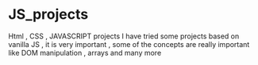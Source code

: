 # JS_projects
Html , CSS , JAVASCRIPT projects
I have tried some projects based on vanilla JS , it is very important , some of the concepts are really important like DOM manipulation , arrays and many more

